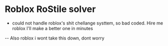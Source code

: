 # Roblox RoStile solver

- could not handle roblox's shit chellange systtem, so bad coded. Hire me roblox I'll make a better one in minutes

-- Also roblox i wont take this down, dont worry

